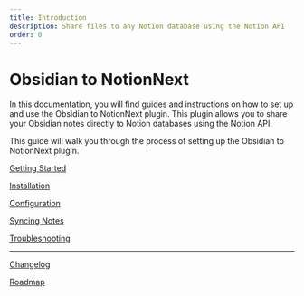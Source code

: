 ```yaml
---
title: Introduction
description: Share files to any Notion database using the Notion API
order: 0
---
```


# Obsidian to NotionNext

In this documentation, you will find guides and instructions on how to set up and use the Obsidian to NotionNext plugin. This plugin allows you to share your Obsidian notes directly to Notion databases using the Notion API.

This guide will walk you through the process of setting up the Obsidian to NotionNext plugin.

[Getting Started](./01-getting-started.md)

[Installation](./02-installation.md)

[Configuration](./03-configuration.md)

[Syncing Notes](./04-sync.md)

[Troubleshooting](./05-troubleshooting.md)

---

[Changelog](./06-changelog.md)

[Roadmap](./07-roadmap.md)
